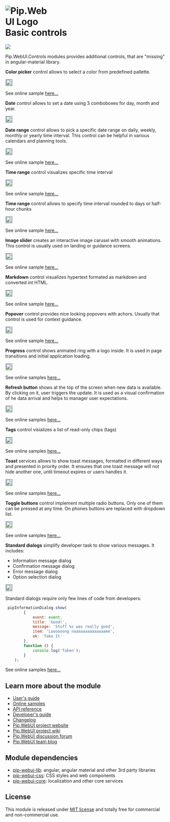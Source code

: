 # <img src="https://github.com/pip-webui/pip-webui/raw/master/doc/Logo.png" alt="Pip.WebUI Logo" style="max-width:30%"> <br/> Basic controls

![](https://img.shields.io/badge/license-MIT-blue.svg)

Pip.WebUI.Controls modules provides additional controls, that are "missing" in angular-material library.

**Color picker** control allows to select a color from predefined pallette.

<a href="doc/images/img-color-picker.png" style="border: 3px ridge #c8d2df; display: inline-block">
    <img src="doc/images/img-color-picker.png"/>
</a>

See online sample [here...](http://webui.pipdevs.com/pip-webui-controls/index.html#/color_picker)

**Date** control allows to set a date using 3 comboboxes for day, month and year.

<a href="doc/images/img-date.png" style="border: 3px ridge #c8d2df; display: inline-block">
    <img src="doc/images/img-date.png"/>
</a>

**Date range** control allows to pick a specific date range on daily, weekly, monthly or yearly time interval. 
This control can be helpful in various calendars and planning tools.

<a href="doc/images/img-date-range.png" style="border: 3px ridge #c8d2df; display: inline-block">
    <img src="doc/images/img-date-range.png"/>
</a>

See online sample [here...](http://webui.pipdevs.com/pip-webui-controls/index.html#/date)

**Time range** control visualizes specific time interval

<a href="doc/images/img-time-range.png" style="border: 3px ridge #c8d2df; display: inline-block">
    <img src="doc/images/img-time-range.png"/>
</a>

See online sample [here...](http://webui.pipdevs.com/pip-webui-controls/index.html#/time_range)

**Time range** control allows to specify time interval rounded to days or half-hour chunks

<a href="doc/images/img-time-range-edit.png" style="border: 3px ridge #c8d2df; display: inline-block">
    <img src="doc/images/img-time-range-edit.png"/>
</a>

See online sample [here...](http://webui.pipdevs.com/pip-webui-controls/index.html#/time_range_edit)

**Image slider** creates an interactive image carusel with smooth animations. This control is usually used on landing or guidance screens.

<a href="doc/images/img-slider.png" style="border: 3px ridge #c8d2df; display: inline-block">
    <img src="doc/images/img-slider.png"/>
</a>

See online sample [here...](http://webui.pipdevs.com/pip-webui-controls/index.html#/image_slider)

**Markdown** control visualizes hypertext formated as markdown and converted int HTML.

<a href="doc/images/img-markdown.png" style="border: 3px ridge #c8d2df; display: inline-block">
    <img src="doc/images/img-markdown.png"/>
</a>

See online sample [here...](http://webui.pipdevs.com/pip-webui-controls/index.html#/markdown)

**Popover** control provides nice looking popovers with achors. Usually that control is used for context guidance.

<a href="doc/images/img-popover.png" style="border: 3px ridge #c8d2df; display: inline-block">
    <img src="doc/images/img-popover.png"/>
</a>

See online sample [here...](http://webui.pipdevs.com/pip-webui-controls/index.html#/popover)

**Progress** control shows animated ring with a logo inside. It is used in page transitions and initial application loading.

<a href="doc/images/img-progress.png" style="border: 3px ridge #c8d2df; display: inline-block">
    <img src="doc/images/img-progress.png"/>
</a>

See online samples [here...](http://webui.pipdevs.com/pip-webui-controls/index.html#/progress)

**Refresh button** shows at the top of the screen when new data is available. By clicking on it, user triggers the update. It is used as a visual confirmation of he data arrival and helps to manager user expectations.

<a href="doc/images/img-btn-refresh.png" style="border: 3px ridge #c8d2df; display: inline-block">
    <img src="doc/images/img-btn-refresh.png"/>
</a>

See online samples [here...](http://webui.pipdevs.com/pip-webui-controls/index.html#/refresh)

**Tags** control visializes a list of read-only chips (tags)

<a href="doc/images/img-tags.png" style="border: 3px ridge #c8d2df; display: inline-block">
    <img src="doc/images/img-tags.png"/>
</a>

See online samples [here...](http://webui.pipdevs.com/pip-webui-controls/index.html#/tags)

**Toast** services allows to show toast messages, formatted in different ways and presented in priority order. It ensures that one toast message will not hide another one, until timeout expires or users handles it.

<a href="doc/images/img-toast.png" style="border: 3px ridge #c8d2df; display: inline-block">
    <img src="doc/images/img-toast.png"/>
</a>

See online samples [here...](http://webui.pipdevs.com/pip-webui-controls/index.html#/toasts)

**Toggle buttons** control implement multiple radio buttons. Only one of them can be pressed at any time. On phones buttons are replaced with dropdown list.

<a href="doc/images/img-toggle-btns.png" style="border: 3px ridge #c8d2df; display: inline-block">
    <img src="doc/images/img-toggle-btns.png"/>
</a>

See online samples [here...](http://webui.pipdevs.com/pip-webui-controls/index.html#/toggle_buttons)

**Standard dialogs** simplify developer task to show various messages. It includes:
- Information message dialog
- Confirmation message dialog
- Error message dialog
- Option selection dialog

<a href="doc/images/img-info-dialog.png" style="border: 3px ridge #c8d2df; display: inline-block">
    <img src="doc/images/img-info-dialog.png"/>
</a>

Standard dialogs require only few lines of code from developers:
```javascript
 pipInformationDialog.show(
        {
            event: event,
            title: 'Good!',
            message: 'Stuff %s was really good',
            item: 'Loooooong naaaaaaaaaaaaaame',
            ok: 'Take It'
        },
        function () {
            console.log('Taken');
        }
    );
```

See online samples [here...](http://webui.pipdevs.com/pip-webui-controls/index.html#/color_picker)


## Learn more about the module

- [User's guide](doc/UsersGuide.md)
- [Online samples](http://webui.pipdevs.com/pip-webui-controls/index.html)
- [API reference](http://webui-api.pipdevs.com/pip-webui-controls/index.html)
- [Developer's guide](doc/DevelopersGuide.md)
- [Changelog](CHANGELOG.md)
- [Pip.WebUI project website](http://www.pipwebui.org)
- [Pip.WebUI project wiki](https://github.com/pip-webui/pip-webui/wiki)
- [Pip.WebUI discussion forum](https://groups.google.com/forum/#!forum/pip-webui)
- [Pip.WebUI team blog](https://pip-webui.blogspot.com/)

## <a name="dependencies"></a>Module dependencies

* [pip-webui-lib](https://github.com/pip-webui/pip-webui-lib): angular, angular material and other 3rd party libraries
* [pip-webui-css](https://github.com/pip-webui/pip-webui-css): CSS styles and web components
* [pip-webui-core](https://github.com/pip-webui/pip-webui-core): localization and other core services

## <a name="license"></a>License

This module is released under [MIT license](License) and totally free for commercial and non-commercial use.
